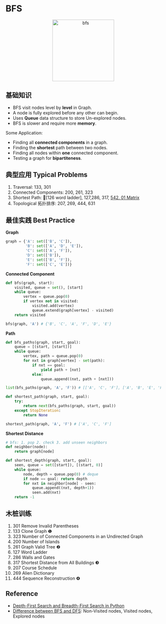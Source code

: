 # BFS

<center>
<img src="https://i.imgur.com/c0F4gTc.gif" alt="bfs" width="200"/>
</center>

## 基础知识

* BFS visit nodes level by **level** in Graph.
* A node is fully explored before any other can begin.
* Uses **Queue** data structure to store Un-explored nodes.
* BFS is slower and require more **memory**.

Some Application:

* Finding all **connected components** in a graph.
* Finding the **shortest** path between two nodes.
* Finding all nodes within **one** connected component.
* Testing a graph for **bipartiteness**.

## 典型应用 Typical Problems

1. Traversal: 133, 301
2. Connected Components: 200, 261, 323
3. Shortest Path: 🌟[126 word ladder], 127,286, 317, [542. 01 Matrix](https://leetcode.com/problems/01-matrix/)
4. Topological 拓扑排序: 207, 269, 444, 631 

## 最佳实践 Best Practice 

**Graph**

``` python
graph = {'A': set(['B', 'C']),
         'B': set(['A', 'D', 'E']),
         'C': set(['A', 'F']),
         'D': set(['B']),
         'E': set(['B', 'F']),
         'F': set(['C', 'E'])}
``` 

**Connected Component** 

``` python 
def bfs(graph, start):
    visited, queue = set(), [start]
    while queue:
        vertex = queue.pop(0)
        if vertex not in visited:
            visited.add(vertex)
            queue.extend(graph[vertex] - visited)
    return visited

bfs(graph, 'A') # {'B', 'C', 'A', 'F', 'D', 'E'}
```

**Path** 

``` python 
def bfs_paths(graph, start, goal):
    queue = [(start, [start])]
    while queue:
        vertex, path = queue.pop(0)
        for nxt in graph[vertex] - set(path):
            if nxt == goal:
                yield path + [nxt]
            else:
                queue.append((nxt, path + [nxt]))

list(bfs_paths(graph, 'A', 'F')) # [['A', 'C', 'F'], ['A', 'B', 'E', 'F']]
```

``` python
def shortest_path(graph, start, goal):
    try:
        return next(bfs_paths(graph, start, goal))
    except StopIteration:
        return None

shortest_path(graph, 'A', 'F') # ['A', 'C', 'F']
```

**Shortest Distance**

``` python
# bfs: 1. pop 2. check 3. add unseen neighbors
def neighbor(node):
	return graph[node]

def shortest_depth(graph, start, goal):
	seen, queue = set([start]), [(start, 0)]
	while queue:
		node, depth = queue.pop(0) # deque
		if node == goal: return depth 
		for nxt in neighbor[node] - seen:
			queue.append((nxt, depth+1))
			seen.add(nxt)
	return -1	
```


## 木桩训练

1. 301 Remove Invalid Parentheses 
1. 133 Clone Graph  ❶ 
1. 323 Number of Connected Components in an Undirected Graph
1. 200 Number of Islands
1. 261 Graph Valid Tree ❷
1. 127 Word Ladder 
1. 286 Walls and Gates 
1. 317 Shortest Distance from All Buildings  ❸
1. 207 Course Schedule 
1. 269 Alien Dictionary 
1. 444 Sequence Reconstruction ❹

## Reference 

- [Depth-First Search and Breadth-First Search in Python](https://eddmann.com/posts/depth-first-search-and-breadth-first-search-in-python/)
- [Difference between BFS and DFS](https://www.thecrazyprogrammer.com/2017/06/difference-between-bfs-and-dfs.html): Non-Visited nodes, Visited nodes, Explored nodes
